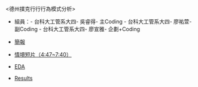 <德州撲克⾏行行為模式分析>

- 組員：- 台科⼤工管系大四- 吳睿得- 主Coding
       - 台科⼤工管系大四- 廖祐萱- 副Coding
       - 台科⼤工管系大四- 廖宣雅- 企劃+Coding

- [簡報](https://tallya851109.github.io/CSX_RProject/期末報告/德州撲克第二組20190103.pdf)

- [情境短片（4:47~7:40）](https://www.youtube.com/watch?v=WEK20zFtSkY)

- [EDA](https://x666772.github.io/CSX_Lyhs/week_13-17_Final/EDA/poker.html)

- [Results](https://bryan051003.github.io/csx_rproject/final/flop_hs_train.html)

